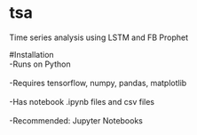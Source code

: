 # tsa
Time series analysis using LSTM and FB Prophet

#Installation<br>
-Runs on Python <br>
<br>
-Requires tensorflow, numpy, pandas, matplotlib <br>
<br>
-Has notebook .ipynb files and csv files <br>
<br>
-Recommended: Jupyter Notebooks <br>
